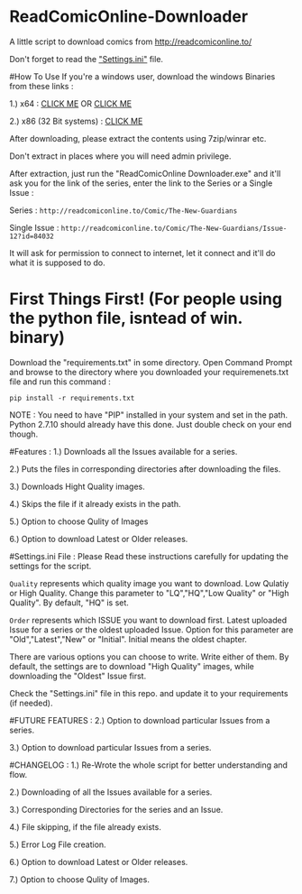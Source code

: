 # ReadComicOnline-Downloader
A little script to download comics from http://readcomiconline.to/

Don't forget to read the ["Settings.ini"](https://github.com/Xonshiz/ReadComicOnline-Downloader#settingsini-file-) file.

#How To Use
If you're a windows user, download the windows Binaries from these links :


1.) x64 : [CLICK ME](http://www.multiupfile.com/f/22e04cb9) OR [CLICK ME](https://drive.google.com/file/d/0B27CFrTCSppNdTg2LXY3cjEtYzQ/view?usp=sharing)

2.) x86 (32 Bit systems) : [CLICK ME](#)


After downloading, please extract the contents using 7zip/winrar etc.


Don't extract in places where you will need admin privilege. 

After extraction, just run the "ReadComicOnline Downloader.exe" and it'll ask you for the link of the series, enter the link to the Series or a Single Issue :

Series : `http://readcomiconline.to/Comic/The-New-Guardians`

Single Issue : `http://readcomiconline.to/Comic/The-New-Guardians/Issue-12?id=84032`

It will ask for permission to connect to internet, let it connect and it'll do what it is supposed to do.

# First Things First! (For people using the python file, isntead of win. binary)

Download the "requirements.txt" in some directory. Open Command Prompt and browse to the directory where you downloaded your requiremenets.txt file and run this command :

`pip install -r requirements.txt`

NOTE : You need to have "PIP" installed in your system and set in the path. Python 2.7.10 should already have this done. Just double check on your end though.

#Features :
1.) Downloads all the Issues available for a series. 

2.) Puts the files in corresponding directories after downloading the files.

3.) Downloads Hight Quality images.

4.) Skips the file if it already exists in the path. 

5.) Option to choose Qulity of Images

6.) Option to download Latest or Older releases.


#Settings.ini File :
Please Read these instructions carefully for updating the settings for the script.


`Quality` represents which quality image you want to download. Low Qulatiy or High Quality. Change this parameter to "LQ","HQ","Low Quality" or "High Quality".
By default, "HQ" is set.


`Order` represents which ISSUE you want to download first. Latest uploaded Issue for a series or the oldest uploaded Issue. Option for this parameter are "Old","Latest","New" or "Initial".
Initial means the oldest chapter.


There are various options you can choose to write. Write either of them. By default, the settings are to download "High Quality" images, while downloading the "Oldest" Issue first.

Check the "Settings.ini" file in this repo. and update it to your requirements (if needed).


#FUTURE FEATURES :
2.) Option to download particular Issues from a series. 

3.) Option to download particular Issues from a series.

#CHANGELOG :
1.) Re-Wrote the whole script for better understanding and flow.

2.) Downloading of all the Issues available for a series.

3.) Corresponding Directories for the series and an Issue.

4.) File skipping, if the file already exists.

5.) Error Log File creation.

6.) Option to download Latest or Older releases.

7.) Option to choose Qulity of Images.
